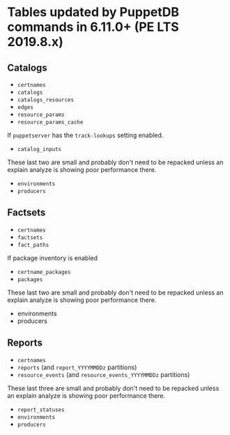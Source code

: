 # Tables updated by PuppetDB commands in 6.11.0+ (PE LTS 2019.8.x)

## Catalogs

* `certnames`
* `catalogs`
* `catalogs_resources`
* `edges`
* `resource_params`
* `resource_params_cache`

If `puppetserver` has the `track-lookups` setting enabled.

* `catalog_inputs`

These last two are small and probably don't need to be repacked unless an
explain analyze is showing poor performance there.

* `environments`
* `producers`

## Factsets

* `certnames`
* `factsets`
* `fact_paths`

If package inventory is enabled

* `certname_packages`
* `packages`

These last two are small and probably don't need to be repacked unless an
explain analyze is showing poor performance there.

* environments
* producers

## Reports

* `certnames`
* `reports` (and `report_YYYYMMDDz` partitions)
* `resource_events` (and `resource_events_YYYYMMDDz` partitions)

These last three are small and probably don't need to be repacked unless an
explain analyze is showing poor performance there.

* `report_statuses`
* `environments`
* `producers`

